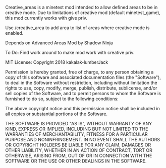 Creative_areas is a minetest mod intended to allow defined areas to be in creative mode. Due to limitations of creative mod (default minetest_game), this mod currently works with give priv.

Use /creative_area <area ID number> to add area to list of areas where creative mode is enabled.

Depends on Advanced Areas Mod by Shadow Ninja

To Do:
Find work around to make mod work with creative priv.



MIT License:
Copyright 2018 kakalak-lumberJack

Permission is hereby granted, free of charge, to any person obtaining a copy of this software and associated documentation files (the "Software"), to deal in the Software without restriction, including without limitation the rights to use, copy, modify, merge, publish, distribute, sublicense, and/or sell copies of the Software, and to permit persons to whom the Software is furnished to do so, subject to the following conditions:

The above copyright notice and this permission notice shall be included in all copies or substantial portions of the Software.

THE SOFTWARE IS PROVIDED "AS IS", WITHOUT WARRANTY OF ANY KIND, EXPRESS OR IMPLIED, INCLUDING BUT NOT LIMITED TO THE WARRANTIES OF MERCHANTABILITY, FITNESS FOR A PARTICULAR PURPOSE AND NONINFRINGEMENT. IN NO EVENT SHALL THE AUTHORS OR COPYRIGHT HOLDERS BE LIABLE FOR ANY CLAIM, DAMAGES OR OTHER LIABILITY, WHETHER IN AN ACTION OF CONTRACT, TORT OR OTHERWISE, ARISING FROM, OUT OF OR IN CONNECTION WITH THE SOFTWARE OR THE USE OR OTHER DEALINGS IN THE SOFTWARE.
